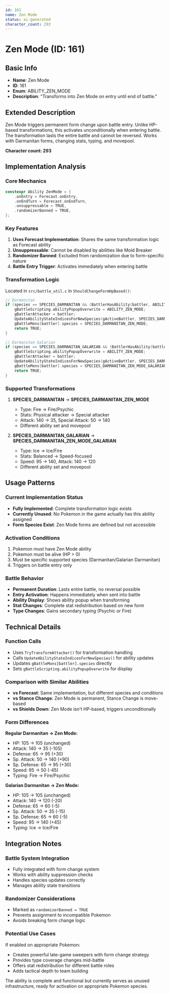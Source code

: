 ```yaml
---
id: 161
name: Zen Mode
status: ai-generated
character_count: 293
---
```


# Zen Mode (ID: 161)

## Basic Info
- **Name**: Zen Mode
- **ID**: 161  
- **Enum**: ABILITY_ZEN_MODE
- **Description**: "Transforms into Zen Mode on entry until end of battle."

## Extended Description
Zen Mode triggers permanent form change upon battle entry. Unlike HP-based transformations, this activates unconditionally when entering battle. The transformation lasts the entire battle and cannot be reversed. Works with Darmanitan forms, changing stats, typing, and movepool.

**Character count: 293**

## Implementation Analysis

### Core Mechanics
```cpp
constexpr Ability ZenMode = {
    .onEntry = Forecast.onEntry,
    .onEndTurn = Forecast.onEndTurn,
    .unsuppressable = TRUE,
    .randomizerBanned = TRUE,
};
```

### Key Features
1. **Uses Forecast Implementation**: Shares the same transformation logic as Forecast ability
2. **Unsuppressable**: Cannot be disabled by abilities like Mold Breaker
3. **Randomizer Banned**: Excluded from randomization due to form-specific nature
4. **Battle Entry Trigger**: Activates immediately when entering battle

### Transformation Logic
Located in `src/battle_util.c` in `ShouldChangeFormHpBased()`:

```cpp
// Darmanitan
if (species == SPECIES_DARMANITAN && (BattlerHasAbility(battler, ABILITY_ZEN_MODE, FALSE)) && gBattleMons[battler].hp != 0) {
    gBattleScripting.abilityPopupOverwrite = ABILITY_ZEN_MODE;
    gBattlerAttacker = battler;
    UpdateAbilityStateIndicesForNewSpecies(gActiveBattler, SPECIES_DARMANITAN_ZEN_MODE);
    gBattleMons[battler].species = SPECIES_DARMANITAN_ZEN_MODE;
    return TRUE;
}

// Darmanitan Galarian
if (species == SPECIES_DARMANITAN_GALARIAN && (BattlerHasAbility(battler, ABILITY_ZEN_MODE, FALSE)) && gBattleMons[battler].hp != 0) {
    gBattleScripting.abilityPopupOverwrite = ABILITY_ZEN_MODE;
    gBattlerAttacker = battler;
    UpdateAbilityStateIndicesForNewSpecies(gActiveBattler, SPECIES_DARMANITAN_ZEN_MODE_GALARIAN);
    gBattleMons[battler].species = SPECIES_DARMANITAN_ZEN_MODE_GALARIAN;
    return TRUE;
}
```

### Supported Transformations
1. **SPECIES_DARMANITAN** → **SPECIES_DARMANITAN_ZEN_MODE**
   - Type: Fire → Fire/Psychic
   - Stats: Physical attacker → Special attacker
   - Attack: 140 → 35, Special Attack: 50 → 140
   - Different ability set and movepool

2. **SPECIES_DARMANITAN_GALARIAN** → **SPECIES_DARMANITAN_ZEN_MODE_GALARIAN**
   - Type: Ice → Ice/Fire  
   - Stats: Balanced → Speed-focused
   - Speed: 95 → 140, Attack: 140 → 120
   - Different ability set and movepool

## Usage Patterns

### Current Implementation Status
- **Fully Implemented**: Complete transformation logic exists
- **Currently Unused**: No Pokemon in the game actually has this ability assigned
- **Form Species Exist**: Zen Mode forms are defined but not accessible

### Activation Conditions
1. Pokemon must have Zen Mode ability
2. Pokemon must be alive (HP > 0)
3. Must be specific supported species (Darmanitan/Galarian Darmanitan)
4. Triggers on battle entry only

### Battle Behavior
- **Permanent Duration**: Lasts entire battle, no reversal possible
- **Entry Activation**: Happens immediately when sent into battle
- **Ability Display**: Shows ability popup when transforming
- **Stat Changes**: Complete stat redistribution based on new form
- **Type Changes**: Gains secondary typing (Psychic or Fire)

## Technical Details

### Function Calls
- Uses `TryTransformAttacker()` for transformation handling
- Calls `UpdateAbilityStateIndicesForNewSpecies()` for ability updates
- Updates `gBattleMons[battler].species` directly
- Sets `gBattleScripting.abilityPopupOverwrite` for display

### Comparison with Similar Abilities
- **vs Forecast**: Same implementation, but different species and conditions
- **vs Stance Change**: Zen Mode is permanent, Stance Change is move-based
- **vs Shields Down**: Zen Mode isn't HP-based, triggers unconditionally

### Form Differences
**Regular Darmanitan → Zen Mode:**
- HP: 105 → 105 (unchanged)
- Attack: 140 → 35 (-105)
- Defense: 65 → 95 (+30)
- Sp. Attack: 50 → 140 (+90)
- Sp. Defense: 65 → 95 (+30)
- Speed: 95 → 50 (-45)
- Typing: Fire → Fire/Psychic

**Galarian Darmanitan → Zen Mode:**
- HP: 105 → 105 (unchanged)
- Attack: 140 → 120 (-20)
- Defense: 65 → 60 (-5)
- Sp. Attack: 50 → 35 (-15)
- Sp. Defense: 65 → 60 (-5)
- Speed: 95 → 140 (+45)
- Typing: Ice → Ice/Fire

## Integration Notes

### Battle System Integration
- Fully integrated with form change system
- Works with ability suppression checks
- Handles species updates correctly
- Manages ability state transitions

### Randomizer Considerations
- Marked as `randomizerBanned = TRUE`
- Prevents assignment to incompatible Pokemon
- Avoids breaking form change logic

### Potential Use Cases
If enabled on appropriate Pokemon:
- Creates powerful late-game sweepers with form change strategy
- Provides type coverage changes mid-battle
- Offers stat redistribution for different battle roles
- Adds tactical depth to team building

The ability is complete and functional but currently serves as unused infrastructure, ready for activation on appropriate Pokemon species.